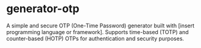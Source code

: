 # generator-otp
A simple and secure OTP (One-Time Password) generator built with [insert programming language or framework]. Supports time-based (TOTP) and counter-based (HOTP) OTPs for authentication and security purposes.
